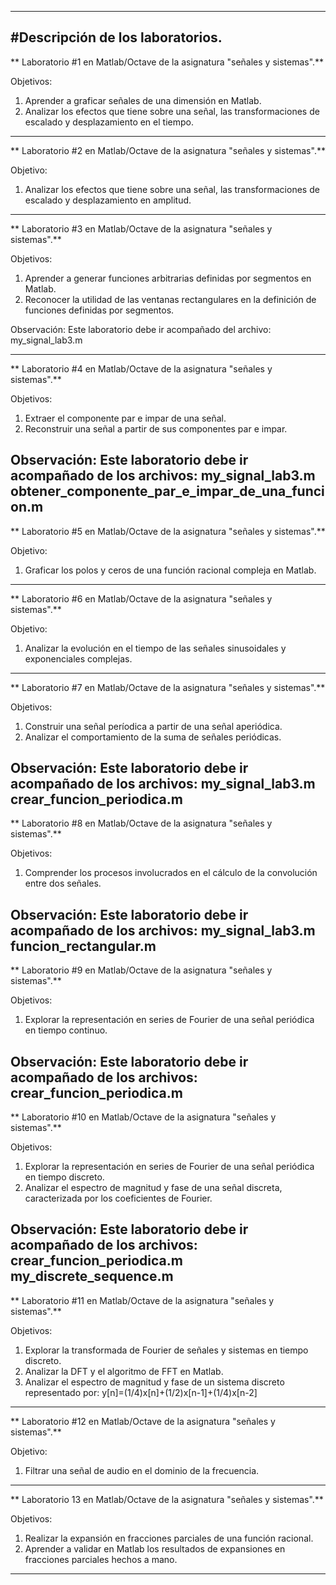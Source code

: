 --------------------------------------------------------------------------
#Descripción de los laboratorios.
--------------------------------------------------------------------------
** Laboratorio #1 en Matlab/Octave de la asignatura "señales y sistemas".**

Objetivos: 
   1. Aprender a graficar señales de una dimensión en Matlab. 
   2. Analizar los efectos que tiene sobre una señal, las transformaciones 
      de escalado y desplazamiento en el tiempo.
--------------------------------------------------------------------------
** Laboratorio #2 en Matlab/Octave de la asignatura "señales y sistemas".**

Objetivo: 
   1. Analizar los efectos que tiene sobre una señal, las transformaciones 
      de escalado y desplazamiento en amplitud.
--------------------------------------------------------------------------
** Laboratorio #3 en Matlab/Octave de la asignatura "señales y sistemas".**

Objetivos: 
  1. Aprender a generar funciones arbitrarias definidas por segmentos en
     Matlab.
  2. Reconocer la utilidad de las ventanas rectangulares en la definición
     de funciones definidas por segmentos.

Observación: 
     Este laboratorio debe ir acompañado del archivo: my_signal_lab3.m

--------------------------------------------------------------------------
** Laboratorio #4 en Matlab/Octave de la asignatura "señales y sistemas".**

Objetivos: 
  1. Extraer el componente par e impar de una señal.
  2. Reconstruir una señal a partir de sus componentes par e impar.

Observación: 
     Este laboratorio debe ir acompañado de los archivos: 
     my_signal_lab3.m
     obtener_componente_par_e_impar_de_una_funcion.m
--------------------------------------------------------------------------
** Laboratorio #5 en Matlab/Octave de la asignatura "señales y sistemas".**

Objetivo: 
   1. Graficar los polos y ceros de una función racional compleja en
   Matlab.
--------------------------------------------------------------------------
** Laboratorio #6 en Matlab/Octave de la asignatura "señales y sistemas".**

Objetivo: 
   1. Analizar la evolución en el tiempo de las señales sinusoidales y 
      exponenciales complejas.
--------------------------------------------------------------------------
** Laboratorio #7 en Matlab/Octave de la asignatura "señales y sistemas".**

Objetivos: 
   1. Construir una señal períodica a partir de una señal aperiódica. 
   2. Analizar el comportamiento de la suma de señales periódicas.

Observación: 
     Este laboratorio debe ir acompañado de los archivos: 
     my_signal_lab3.m
     crear_funcion_periodica.m
--------------------------------------------------------------------------
** Laboratorio #8 en Matlab/Octave de la asignatura "señales y sistemas".**

Objetivos: 
   1. Comprender los procesos involucrados en el cálculo de la 
      convolución entre dos señales.

Observación: 
     Este laboratorio debe ir acompañado de los archivos: 
     my_signal_lab3.m
     funcion_rectangular.m
--------------------------------------------------------------------------
** Laboratorio #9 en Matlab/Octave de la asignatura "señales y sistemas".**

Objetivos: 
   1. Explorar la representación en series de Fourier de una
      señal periódica en tiempo continuo.

Observación: 
     Este laboratorio debe ir acompañado de los archivos: 
     crear_funcion_periodica.m
--------------------------------------------------------------------------
** Laboratorio #10 en Matlab/Octave de la asignatura "señales y sistemas".**

Objetivos: 
   1. Explorar la representación en series de Fourier de una
      señal periódica en tiempo discreto.
   2. Analizar el espectro de magnitud y fase de una señal discreta,
      caracterizada por los coeficientes de Fourier.

Observación: 
     Este laboratorio debe ir acompañado de los archivos: 
     crear_funcion_periodica.m
     my_discrete_sequence.m
--------------------------------------------------------------------------
** Laboratorio #11 en Matlab/Octave de la asignatura "señales y sistemas".**

Objetivos: 
   1. Explorar la transformada de Fourier de señales y sistemas en tiempo discreto.
   2. Analizar la DFT y el algoritmo de FFT en Matlab.
   3. Analizar el espectro de magnitud y fase de un sistema discreto representado 
      por: y[n]=(1/4)x[n]+(1/2)x[n-1]+(1/4)x[n-2]
--------------------------------------------------------------------------
** Laboratorio #12 en Matlab/Octave de la asignatura "señales y sistemas".**

Objetivo: 
   1. Filtrar una señal de audio en el dominio de la frecuencia.
--------------------------------------------------------------------------
** Laboratorio 13 en Matlab/Octave de la asignatura "señales y sistemas".**

Objetivos: 
   1. Realizar la expansión en fracciones parciales de una función
   racional.
   2. Aprender a validar en Matlab los resultados de expansiones en fracciones
   parciales hechos a mano.
--------------------------------------------------------------------------
